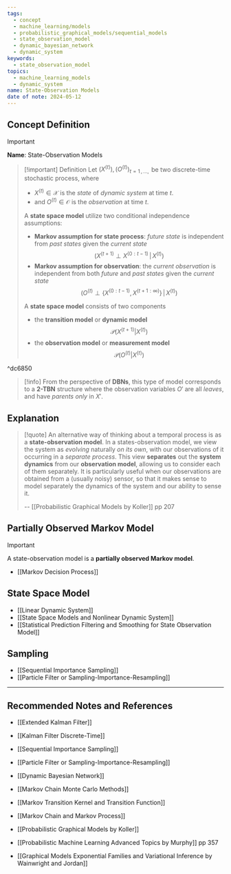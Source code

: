```yaml
---
tags:
  - concept
  - machine_learning/models
  - probabilistic_graphical_models/sequential_models
  - state_observation_model
  - dynamic_bayesian_network
  - dynamic_system
keywords:
  - state_observation_model
topics:
  - machine_learning_models
  - dynamic_system
name: State-Observation Models
date of note: 2024-05-12
---
```


## Concept Definition

>[!important]
>**Name**: State-Observation Models

>[!important] Definition
>Let $(X^{(t)}), (O^{(t)})_{t=1\,{,}\ldots{,}\,}$ be two discrete-time stochastic process, where 
>- $X^{(t)} \in \mathcal{X}$ is the *state* of *dynamic system* at time $t$.
>- and $O^{(t)} \in \mathcal{O}$ is the *observation* at time $t$.
>  
>A **state space model**  utilize two conditional independence assumptions:
>- **Markov assumption for state process**:  *future state* is independent from *past states*  given the *current state* $$(X^{(t+1)} \perp  X^{(0:t-1)} \,|\, X^{(t)} )$$
>- **Markov assumption for observation**: the *current observation* is independent from both *future* and *past states* given the *current state* $$(O^{(t)} \perp  \{X^{(0:t-1)},\, X^{(t+1:\infty)} \} \,|\, X^{(t)} )$$
>  
>A  **state space model** consists of two components
>- the **transition model** or **dynamic model** $$\mathcal{P}(X^{(t+1)} | X^{(t)})$$
>- the **observation model** or **measurement model** $$\mathcal{P}(O^{(t)} | X^{(t)})$$

^dc6850

>[!info]
>From the perspective of **DBNs**, this type of model corresponds to a **2-TBN** structure where the observation variables $O'$ are all *leaves*, and have *parents only* in $X'$.


## Explanation

>[!quote]
>An alternative way of thinking about a temporal process is as a **state-observation model**. In a states-observation model, we view the system as *evolving* naturally *on its own*, with our observations of it occurring in a *separate process*. This view **separates** out the **system dynamics** from our **observation model**, allowing us to consider each of them separately. It is particularly useful when our observations are obtained from a (usually noisy) sensor, so that it makes sense to model separately the dynamics of the system and our ability to sense it.
>
>-- [[Probabilistic Graphical Models by Koller]] pp 207

## Partially Observed Markov Model

>[!important]
>A state-observation model is a **partially observed Markov model**.

- [[Markov Decision Process]]

## State Space Model

- [[Linear Dynamic System]]
- [[State Space Models and Nonlinear Dynamic System]]
- [[Statistical Prediction Filtering and Smoothing for State Observation Model]]

## Sampling

- [[Sequential Importance Sampling]]
- [[Particle Filter or Sampling-Importance-Resampling]]



-----------
##  Recommended Notes and References


- [[Extended Kalman Filter]]
- [[Kalman Filter Discrete-Time]]
- [[Sequential Importance Sampling]]
- [[Particle Filter or Sampling-Importance-Resampling]]


- [[Dynamic Bayesian Network]]
- [[Markov Chain Monte Carlo Methods]]
- [[Markov Transition Kernel and Transition Function]]
- [[Markov Chain and Markov Process]]

- [[Probabilistic Graphical Models by Koller]]
- [[Probabilistic Machine Learning Advanced Topics by Murphy]] pp 357
- [[Graphical Models Exponential Families and Variational Inference by Wainwright and Jordan]]